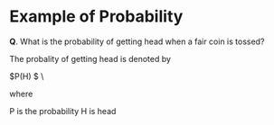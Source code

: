 # Example of Probability

**Q**. What is the probability of getting head when a fair coin is tossed?

The probality of getting head is denoted by 

$P(H) $ \

where 

P is the probability 
H is head
